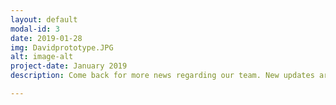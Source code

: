 ```yaml
---
layout: default
modal-id: 3
date: 2019-01-28
img: Davidprototype.JPG
alt: image-alt
project-date: January 2019
description: Come back for more news regarding our team. New updates are coming soon. Check out our Twitter and Facebook accounts for more about us.

---
```

